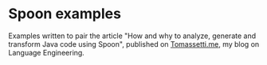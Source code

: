 # Spoon examples

Examples written to pair the article "How and why to analyze, generate and transform Java code using Spoon", published on [Tomassetti.me](https://tomassetti.me), my blog on Language Engineering.